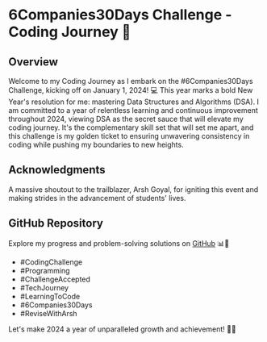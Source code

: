 

# 6Companies30Days Challenge - Coding Journey 🚀

## Overview
Welcome to my Coding Journey as I embark on the #6Companies30Days Challenge, kicking off on January 1, 2024! 💻 This year marks a bold New Year's resolution for me: mastering Data Structures and Algorithms (DSA). I am committed to a year of relentless learning and continuous improvement throughout 2024, viewing DSA as the secret sauce that will elevate my coding journey. It's the complementary skill set that will set me apart, and this challenge is my golden ticket to ensuring unwavering consistency in coding while pushing my boundaries to new heights.

## Acknowledgments
A massive shoutout to the trailblazer, Arsh Goyal, for igniting this event and making strides in the advancement of students' lives.

## GitHub Repository
Explore my progress and problem-solving solutions on [GitHub](https://lnkd.in/dmNGkr9t) 📊🚀


- #CodingChallenge
- #Programming
- #ChallengeAccepted
- #TechJourney
- #LearningToCode
- #6Companies30Days
- #ReviseWithArsh
  
Let's make 2024 a year of unparalleled growth and achievement! 💪🎉
